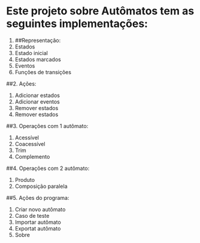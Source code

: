 ﻿# Este projeto sobre Autômatos tem as seguintes implementações:

1. ##Representação:
  1. Estados
  2. Estado inicial
  3. Estados marcados
  4. Eventos
  5. Funções de transições

##2. Ações:
  1. Adicionar estados
  2. Adicionar eventos
  3. Remover estados
  4. Remover estados

##3. Operações com 1 autômato:
  1. Acessível
  2. Coacessível
  3. Trim
  4. Complemento

##4. Operações com 2 autômato:
  1. Produto
  2. Composição paralela

##5. Ações do programa:
  1. Criar novo autômato
  2. Caso de teste
  3. Importar autômato
  4. Exportat autômato
  5. Sobre
